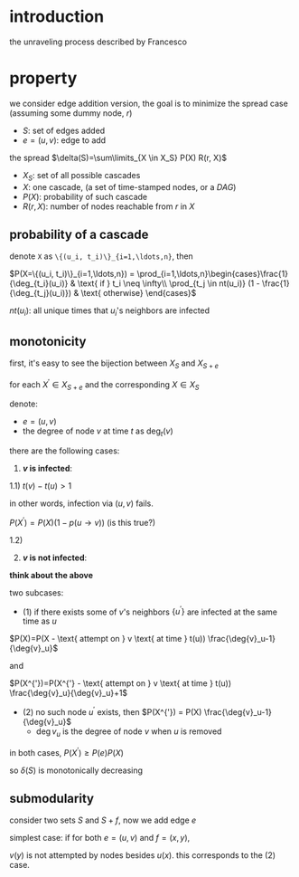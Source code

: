# introduction

the unraveling process described by Francesco

# property

we consider edge addition version, the goal is to minimize the spread case (assuming some dummy node, $`r`$)

- $`S`$: set of edges added
- $`e=(u, v)`$: edge to add

the spread $`\delta(S)=\sum\limits_{X \in X_S} P(X) R(r, X)`$

- $`X_S`$: set of all possible cascades
- $`X`$: one cascade, (a set of time-stamped nodes, or a *DAG*)
- $`P(X)`$: probability of such cascade
- $`R(r, X)`$: number of nodes reachable from $`r`$ in $`X`$

## probability of a cascade

denote `X` as `\{(u_i, t_i)\}_{i=1,\ldots,n}`, then

$`P(X=\{(u_i, t_i)\}_{i=1,\ldots,n}) = \prod_{i=1,\ldots,n}\begin{cases}\frac{1}{\deg_{t_i}(u_i)} & \text{ if } t_i \neq \infty\\ \prod_{t_j \in nt(u_i)} (1 - \frac{1}{\deg_{t_j}(u_i)}) & \text{ otherwise} \end{cases}`$

$`nt(u_i)`$: all unique times that $`u_i`$'s neighbors are infected

## monotonicity

first, it's easy to see the bijection between $`X_S`$ and $`X_{S+e}`$

for each $`X^{'} \in X_{S+e}`$ and the corresponding $`X \in X_S`$ 

denote:

- $`e=(u, v)`$
- the degree of node $`v`$ at time $`t`$ as $`\deg_t(v)`$

there are the following cases:

1) **$`v`$ is infected**:

1.1) $`t(v) - t(u)>1`$

in other words, infection via $`(u, v)`$ fails.

$`P(X^{'}) = P(X)(1-p(u \rightarrow v))`$ (is this true?)

1.2)

2) **$`v`$ is not infected**:



**think about the above**


two subcases:

- (1) if there exists some of $`v`$'s neighbors $`\{u^{'}\}`$ are infected at the same time as $`u`$

$`P(X)=P(X - \text{ attempt  on } v \text{ at time } t(u)) \frac{\deg{v}_u-1}{\deg{v}_u}`$

and 

$`P(X^{'})=P(X^{'} - \text{ attempt  on } v \text{ at time } t(u)) \frac{\deg{v}_u}{\deg{v}_u}+1`$

- (2) no such node $`u^{'}`$ exists, then $`P(X^{'}) = P(X) \frac{\deg{v}_u-1}{\deg{v}_u}`$
  - $`\deg{v}_u`$ is the degree of node $`v`$ when $`u`$ is removed


in both cases, $`P(X^{'}) \ge P(e)P(X)`$

so $`\delta(S)`$ is monotonically decreasing

## submodularity


consider two sets $`S`$ and $`S+f`$, now we add edge $`e`$

simplest case: if for both $`e=(u, v)`$ and $`f=(x, y)`$, 

$`v(y)`$ is not attempted by nodes besides $`u(x)`$. this corresponds to the (2) case. 

